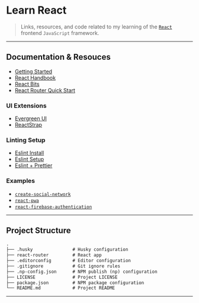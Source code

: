 # Learn React

> Links, resources, and code related to my learning of the [`React`](https://reactjs.org/) frontend `JavaScript` framework.

---

## Documentation & Resouces

* [Getting Started](https://reactjs.org/docs/getting-started.html)
* [React Handbook](https://www.freecodecamp.org/news/the-react-handbook-b71c27b0a795/)
* [React Bits](https://vasanthk.gitbooks.io/react-bits/)
* [React Router Quick Start](https://reacttraining.com/react-router/web/guides/quick-start)

### UI Extensions

* [Evergreen UI](https://evergreen.segment.com/)
* [ReactStrap](https://reactstrap.github.io/)

### Linting Setup

* [Eslint Install](https://manavsehgal.com/eslint-install-and-configure-for-react-apps-f7c3a28c5573)
* [Eslint Setup](https://medium.com/@RossWhitehouse/setting-up-eslint-in-react-c20015ef35f7)
* [Eslint + Prettier](https://blog.gojekengineering.com/eslint-prettier-for-a-consistent-react-codebase-eaa673debb1d)

### Examples

* [`create-social-network`](https://github.com/DimiMikadze/create-social-network)
* [`react-pwa`](https://github.com/Atyantik/react-pwa)
* [`react-firebase-authentication`](https://github.com/the-road-to-react-with-firebase/react-firebase-authentication)

---

## Project Structure

```md
.
├── .husky               # Husky configuration
├── react-router         # React app
├── .editorconfig        # Editor configuration
├── .gitignore           # Git ignore rules
├── .np-config.json      # NPM publish (np) configuration
├── LICENSE              # Project LICENSE
├── package.json         # NPM package configuration
└── README.md            # Project README
```

---

<!--
Fix for [`Error message "error:0308010C:digital envelope routines::unsupported"`](https://stackoverflow.com/a/69713899/6346131)

Related: https://stackoverflow.com/a/60878037/6346131

```json
{
  "scripts": {
    "start": "cd react-router && react-scripts --openssl-legacy-provider start",
  }
}

```
-->

